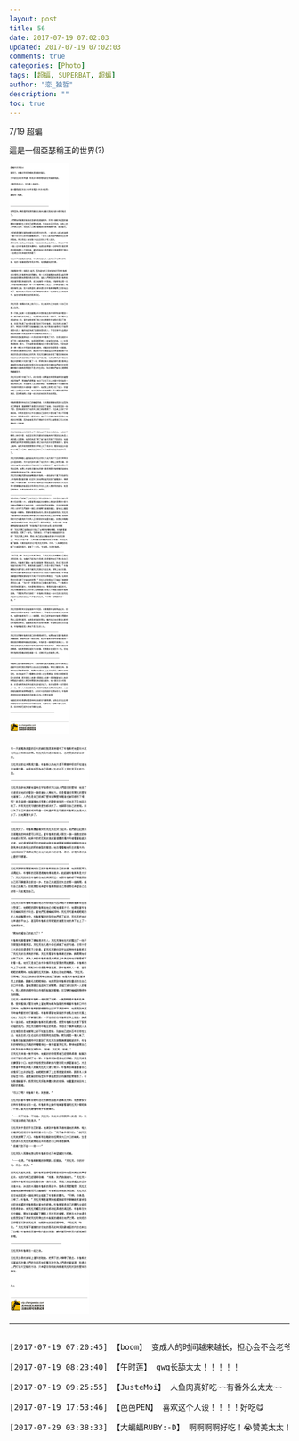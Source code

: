 ```yaml
---
layout: post
title: 56
date: 2017-07-19 07:02:03
updated: 2017-07-19 07:02:03
comments: true
categories: [Photo]
tags: [超蝠, SUPERBAT, 超蝙]
author: "恋_独哲"
description: ""
toc: true
---
```


<p>7/19 超蝙</p> 
<p>這是一個亞瑟稱王的世界(?)</p>

![](https://raw.githubusercontent.com/alicewish/maple50821/master/img_YW5MWVN1NEpoZFYvR3E2SC95ZGxpUjdPUm10UFNRbW1aaWYwVFhOV1BLOUZPOE12QnhVcEFBPT0.png)

![](https://raw.githubusercontent.com/alicewish/maple50821/master/img_YW5MWVN1NEpoZFYvR3E2SC95ZGxpVEFQMCtHU2ZtaTJGZTM0cE9YcU9kQU9oMnhYdk5JK1dRPT0.png)

---

<pre>

[2017-07-19 07:20:45] 【boom】 变成人的时间越来越长，担心会不会老爷以后会变不回人类……之后陆地又浮现出来老爷会怎么办

[2017-07-19 08:23:40] 【午时莲】 qwq长舔太太！！！！！

[2017-07-19 09:25:55] 【JusteMoi】 人鱼肉真好吃~~有番外么太太~~

[2017-07-19 17:53:46] 【芭芭PEN】 喜欢这个人设！！！！好吃😋

[2017-07-29 03:38:33] 【大蝙蝠RUBY:-D】 啊啊啊啊好吃！😭赞美太太！！！

</pre>